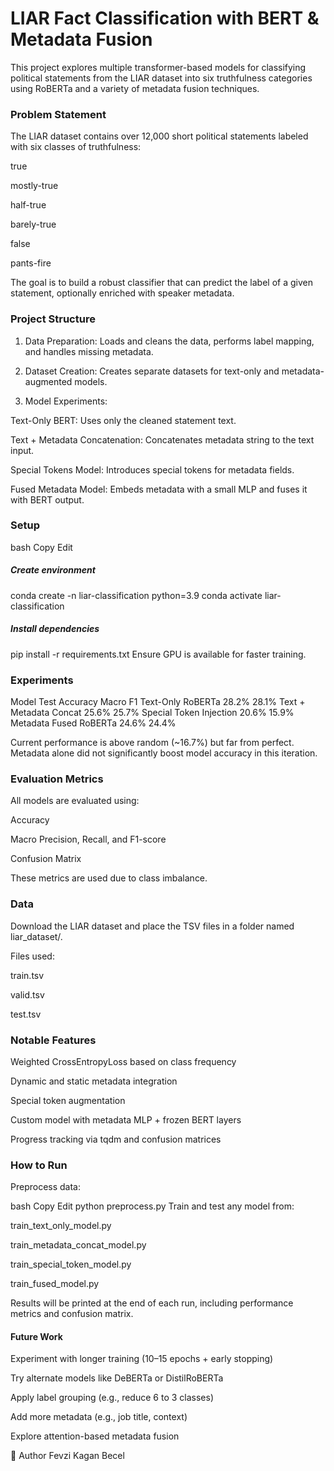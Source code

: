 # LIAR Fact Classification with BERT & Metadata Fusion

This project explores multiple transformer-based models for classifying political statements from the LIAR dataset into six truthfulness categories using RoBERTa and a variety of metadata fusion techniques.

### Problem Statement
The LIAR dataset contains over 12,000 short political statements labeled with six classes of truthfulness:

true

mostly-true

half-true

barely-true

false

pants-fire

The goal is to build a robust classifier that can predict the label of a given statement, optionally enriched with speaker metadata.

### Project Structure
1. Data Preparation: Loads and cleans the data, performs label mapping, and handles missing metadata.

2. Dataset Creation: Creates separate datasets for text-only and metadata-augmented models.

3. Model Experiments:

Text-Only BERT: Uses only the cleaned statement text.

Text + Metadata Concatenation: Concatenates metadata string to the text input.

Special Tokens Model: Introduces special tokens for metadata fields.

Fused Metadata Model: Embeds metadata with a small MLP and fuses it with BERT output.

### Setup
bash
Copy
Edit

##### Create environment
conda create -n liar-classification python=3.9
conda activate liar-classification

##### Install dependencies
pip install -r requirements.txt
Ensure GPU is available for faster training.

### Experiments
Model	Test Accuracy	Macro F1
Text-Only RoBERTa	28.2%	28.1%
Text + Metadata Concat	25.6%	25.7%
Special Token Injection	20.6%	15.9%
Metadata Fused RoBERTa	24.6%	24.4%

Current performance is above random (~16.7%) but far from perfect. Metadata alone did not significantly boost model accuracy in this iteration.

### Evaluation Metrics
All models are evaluated using:

Accuracy

Macro Precision, Recall, and F1-score

Confusion Matrix

These metrics are used due to class imbalance.

### Data
Download the LIAR dataset and place the TSV files in a folder named liar_dataset/.

Files used:

train.tsv

valid.tsv

test.tsv

### Notable Features
Weighted CrossEntropyLoss based on class frequency

Dynamic and static metadata integration

Special token augmentation

Custom model with metadata MLP + frozen BERT layers

Progress tracking via tqdm and confusion matrices

### How to Run
Preprocess data:

bash
Copy
Edit
python preprocess.py
Train and test any model from:

train_text_only_model.py

train_metadata_concat_model.py

train_special_token_model.py

train_fused_model.py

Results will be printed at the end of each run, including performance metrics and confusion matrix.

#### Future Work
Experiment with longer training (10–15 epochs + early stopping)

Try alternate models like DeBERTa or DistilRoBERTa

Apply label grouping (e.g., reduce 6 to 3 classes)

Add more metadata (e.g., job title, context)

Explore attention-based metadata fusion

👤 Author
Fevzi Kagan Becel
